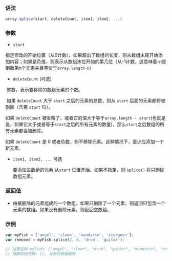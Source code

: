 ### 语法

```` javascript
array.splice(start, deleteCount, item1, item2, ...)
````

### 参数

* `start`

​		指定修改的开始位置（从0计数）。如果超出了数组的长度，则从数组末尾开始添加内容；如果是负值，则表示从数组末位开始的第几位（从-1计数，这意味着-n是倒数第n个元素并且等价于`array.length-n`）

* `deleteCount` (可选)

​		整数，表示要移除的数组元素的个数。

​		如果 `deleteCount` 大于 `start` 之后的元素的总数，则从 `start` 后面的元素都将被删除（含第 `start`    位）。

如果 `deleteCount` 被省略了，或者它的值大于等于`array.length - start`(也就是说，如果它大于或者等于`start`之后的所有元素的数量)，那么`start`之后数组的所有元素都会被删除。

如果 `deleteCount` 是 0 或者负数，则不移除元素。这种情况下，至少应添加一个新元素。

* `item1, item2, ...`    可选

  要添加进数组的元素,从`start` 位置开始。如果不指定，则 `splice()` 将只删除数组元素。

### 返回值

* 由被删除的元素组成的一个数组。如果只删除了一个元素，则返回只包含一个元素的数组。如果没有删除元素，则返回空数组。

### 示例

```javascript
var myFish = ['angel', 'clown', 'mandarin', 'sturgeon'];
var removed = myFish.splice(2, 0, 'drum', 'guitar');

// 运算后的 myFish: ["angel", "clown", "drum", "guitar", "mandarin", "sturgeon"]
// 被删除的元素: [], 没有元素被删除
```

